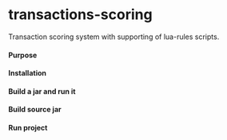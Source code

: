 # transactions-scoring
Transaction scoring system with supporting of lua-rules scripts.

#### Purpose

#### Installation

#### Build a jar and run it

#### Build source jar

#### Run project

